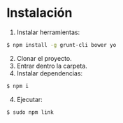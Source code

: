 

Instalación
===============

1. Instalar herramientas:
```bash
$ npm install -g grunt-cli bower yo
```
2. Clonar el proyecto.
3. Entrar dentro la carpeta.
4. Instalar dependencias:
```bash
$ npm i
```
4. Ejecutar:
```bash
$ sudo npm link
```
